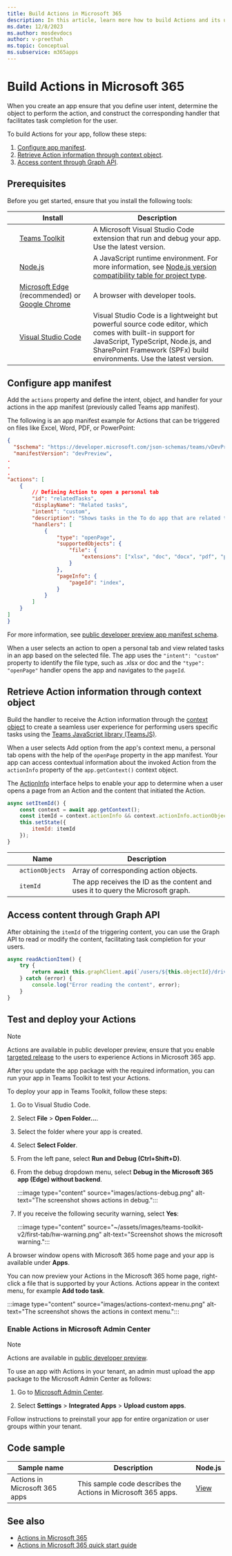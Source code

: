```yaml
---
title: Build Actions in Microsoft 365
description: In this article, learn more how to build Actions and its use cases.
ms.date: 12/8/2023
ms.author: mosdevdocs
author: v-preethah
ms.topic: Conceptual
ms.subservice: m365apps
---
```


# Build Actions in Microsoft 365

When you create an app ensure that you define user intent, determine the object to perform the action, and construct the corresponding handler that facilitates task completion for the user.

To build Actions for your app, follow these steps:

1. [Configure app manifest](#configure-app-manifest).
1. [Retrieve Action information through context object](#retrieve-action-information-through-context-object).
1. [Access content through Graph API](#access-content-through-graph-api).

## Prerequisites

Before you get started, ensure that you install the following tools:

| &nbsp; | Install | Description |
| --- | --- | --- |
| &nbsp; | [Teams Toolkit](../toolkit/install-Teams-Toolkit.md) | A Microsoft Visual Studio Code extension that run and debug your app. Use the latest version. |
| &nbsp; | [Node.js](https://nodejs.org/en/download/) | A JavaScript runtime environment. For more information, see [Node.js version compatibility table for project type](~/toolkit/build-environments.md#nodejs-version-compatibility-table-for-project-type).|
| &nbsp; | [Microsoft Edge](https://www.microsoft.com/edge) (recommended) or [Google Chrome](https://www.google.com/chrome/) | A browser with developer tools. |
| &nbsp; | [Visual Studio Code](https://code.visualstudio.com/download) | Visual Studio Code is a lightweight but powerful source code editor, which comes with built-in support for JavaScript, TypeScript, Node.js, and SharePoint Framework (SPFx) build environments. Use the latest version. |

## Configure app manifest

Add the `actions` property and define the intent, object, and handler for your actions in the app manifest (previously called Teams app manifest).

The following is an app manifest example for Actions that can be triggered on files like Excel, Word, PDF, or PowerPoint:

```json
{
  "$schema": "https://developer.microsoft.com/json-schemas/teams/vDevPreview/MicrosoftTeams.schema.json",
  "manifestVersion": "devPreview",
.
.
.
"actions": [
    {
        // Defining Action to open a personal tab
        "id": "relatedTasks",
        "displayName": "Related tasks",
        "intent": "custom",
        "description": "Shows tasks in the To do app that are related to this file.",
        "handlers": [
            {
                "type": "openPage",
                "supportedObjects": {
                    "file": {
                        "extensions": ["xlsx", "doc", "docx", "pdf", "pptx", "ppt"]
                    }
                },
                "pageInfo": {
                    "pageId": "index",
                }
            }
        ]
    }
]
}
```

For more information, see [public developer preview app manifest schema](../resources/schema/manifest-schema-dev-preview.md#actions).

When a user selects an action to open a personal tab and view related tasks in an app based on the selected file. The app uses the `"intent": "custom"` property to identify the file type, such as .xlsx or doc and the `"type": "openPage"` handler opens the app and navigates to the `pageId`.

## Retrieve Action information through context object

Build the handler to receive the Action information through the [context object](/javascript/api/%40microsoft/teams-js/app.context?view=msteams-client-js-latest&preserve-view=true) to create a seamless user experience for performing users specific tasks using the [Teams JavaScript library (TeamsJS)](/javascript/api/@microsoft/teams-js).

When a user selects Add option from the app's context menu, a personal tab opens with the help of the `openPage` property in the app manifest. Your app can access contextual information about the invoked Action from the `actionInfo` property of the `app.getContext()` context object.

The [ActionInfo](/javascript/api/@microsoft/teams-js/actioninfo) interface helps to enable your app to determine when a user opens a page from an Action and the content that initiated the Action.

```javascript
async setItemId() {
    const context = await app.getContext();
    const itemId = context.actionInfo && context.actionInfo.actionObjects[0].itemId;
    this.setState({
        itemId: itemId
    });
}
```

| &nbsp; | Name | Description |
| --- | --- | --- |
| &nbsp; | `actionObjects` | Array of corresponding action objects. |
| &nbsp; | `itemId` | The app receives the ID as the content and uses it to query the Microsoft graph. |

## Access content through Graph API

After obtaining the `itemId` of the triggering content, you can use the Graph API to read or modify the content, facilitating task completion for your users.

```javascript
async readActionItem() {
    try {
        return await this.graphClient.api(`/users/${this.objectId}/drive/items/${this.itemId}`).get();
    } catch (error) {
        console.log("Error reading the content", error);
    }
}
```

## Test and deploy your Actions

> [!NOTE]
> Actions are available in public developer preview, ensure that you enable [targeted release](/microsoft-365/admin/manage/release-options-in-office-365?view=o365-worldwide&preserve-view=true) to the users to experience Actions in Microsoft 365 app.

After you update the app package with the required information, you can run your app in Teams Toolkit to test your Actions.

To deploy your app in Teams Toolkit, follow these steps:

1. Go to Visual Studio Code.

1. Select **File** > **Open Folder...**.

1. Select the folder where your app is created.

1. Select **Select Folder**.

1. From the left pane, select **Run and Debug (Ctrl+Shift+D)**.

1. From the debug dropdown menu, select **Debug in the Microsoft 365 app (Edge) without backend**.

   :::image type="content" source="images/actions-debug.png" alt-text="The screenshot shows actions in debug.":::

1. If you receive the following security warning, select **Yes**:

   :::image type="content" source="~/assets/images/teams-toolkit-v2/first-tab/hw-warning.png" alt-text="Screenshot shows the microsoft warning.":::

A browser window opens with Microsoft 365 home page and your app is available under **Apps**.

You can now preview your Actions in the Microsoft 365 home page, right-click a file that is supported by your Actions. Actions appear in the context menu, for example **Add todo task**.

:::image type="content" source="images/actions-context-menu.png" alt-text="The screenshot shows the actions in context menu.":::

### Enable Actions in Microsoft Admin Center

> [!NOTE]
> Actions are available in [public developer preview](../resources/dev-preview/developer-preview-intro.md).

To use an app with Actions in your tenant, an admin must upload the app package to the Microsoft Admin Center as follows:

1. Go to [Microsoft Admin Center](https://admin.microsoft.com/AdminPortal#/homepage).

1. Select **Settings** > **Integrated Apps** > **Upload custom apps**.

Follow instructions to preinstall your app for entire organization or user groups within your tenant.

## Code sample

| **Sample name** | **Description** |**Node.js** |
|-----------------|-----------------|----------------|
| Actions in Microsoft 365 apps | This sample code describes the Actions in Microsoft 365 apps. | [View](https://github.com/OfficeDev/Microsoft-Teams-Samples/tree/main/samples/m365-actions-preview/nodejs)|

## See also

* [Actions in Microsoft 365](actions-in-m365.md)
* [Actions in Microsoft 365 quick start guide](actions-in-m365-quick-start-guide.md)
